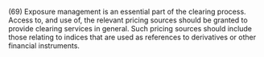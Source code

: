 (69) Exposure management is an essential part of the clearing process. Access to, and use of, the relevant pricing sources should be granted to provide clearing services in general. Such pricing sources should include those relating to indices that are used as references to derivatives or other financial instruments.